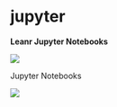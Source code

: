 # jupyter

**Leanr Jupyter Notebooks**

![](http://jupyter.org/assets/main-logo.svg)

Jupyter Notebooks

![](http://jupyter.org/assets/jupyterpreview.png)
